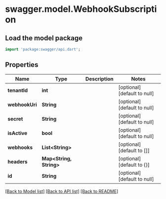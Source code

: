 # swagger.model.WebhookSubscription

## Load the model package
```dart
import 'package:swagger/api.dart';
```

## Properties
Name | Type | Description | Notes
------------ | ------------- | ------------- | -------------
**tenantId** | **int** |  | [optional] [default to null]
**webhookUri** | **String** |  | [optional] [default to null]
**secret** | **String** |  | [optional] [default to null]
**isActive** | **bool** |  | [optional] [default to null]
**webhooks** | **List&lt;String&gt;** |  | [optional] [default to []]
**headers** | **Map&lt;String, String&gt;** |  | [optional] [default to {}]
**id** | **String** |  | [optional] [default to null]

[[Back to Model list]](../README.md#documentation-for-models) [[Back to API list]](../README.md#documentation-for-api-endpoints) [[Back to README]](../README.md)


